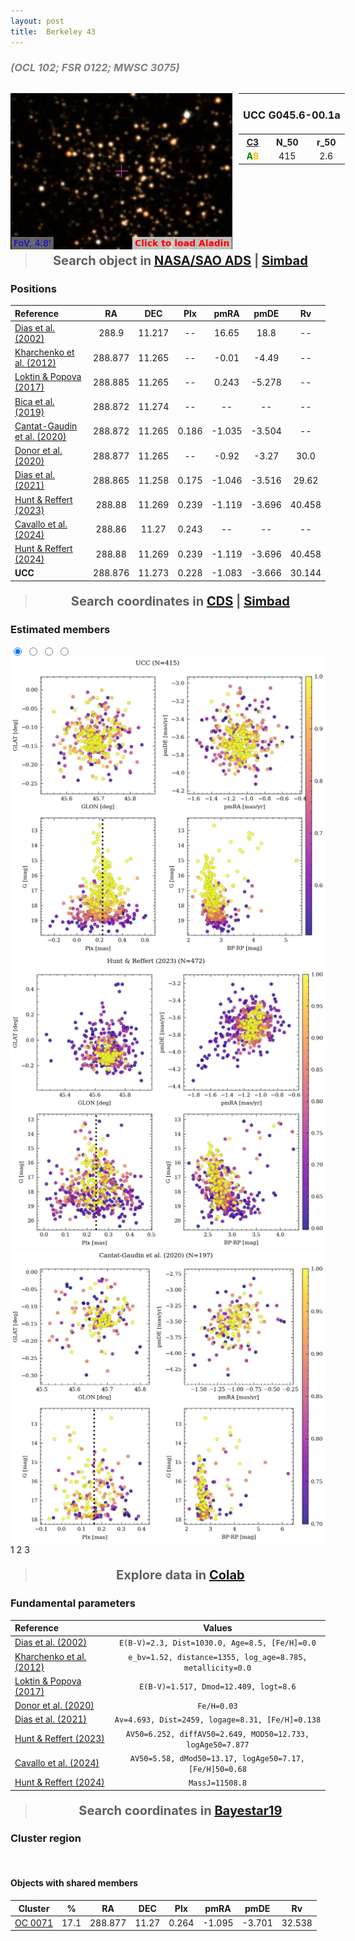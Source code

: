```yaml
---
layout: post
title:  Berkeley 43
---
```

<h3><span style="color: #808080;"><i>(OCL 102; FSR 0122; MWSC 3075)</i></span></h3><div style="display: flex; justify-content: space-between; width:720px;height:250px">
<div style="text-align: center;">

<!-- Static image + data attributes for FOV and target -->
<img id="aladin_img"
     data-umami-event="aladin_load"
     src="https://raw.githubusercontent.com/ucc23/Q1N/main/plots/aladin/berkeley43.webp"
     alt="Click to load Aladin Lite" 
     style="width:355px;height:250px; cursor: pointer;"
     data-fov="0.087" 
     data-target="288.876 11.273"/>
<!-- Div to contain Aladin Lite viewer -->
<div id="aladin-lite-div" style="width:355px;height:250px;display:none;"></div>
<!-- Aladin Lite script (will be loaded after the image is clicked) -->
<script src="{{ site.baseurl }}/scripts/aladin_load.js"></script>

</div>
<!-- Left block -->

<table style="width:355px;height:250px;">
  <!-- Row 1 (title) -->
  <tr>
    <td colspan="5"><h3>UCC G045.6-00.1a</h3></td>
  </tr>
  <!-- Row 2 -->
  <tr>
    <th style="text-align: center;"><a href="https://ucc.ar/faq#what-is-the-c3-parameter" title="Combined class">C3</a></th>
    <th style="text-align: center;"><div title="Stars with membership probability >50%">N_50</div></th>
    <th style="text-align: center;"><div title="Radius that contains half the members [arcmin]">r_50</div></th>
  </tr>
  <!-- Row 3 -->
  <tr>
    <td style="text-align: center;"><span style="color: green; font-weight: bold;">A</span><span style="color: #FFC300; font-weight: bold;">B</span></td>
    <td style="text-align: center;">415</td>
    <td style="text-align: center;">2.6</td>
  </tr>
</table>
</div>

> <p style="text-align:center; font-weight: bold; font-size:20px">Search object in <a data-umami-event="nasa_search" href="https://ui.adsabs.harvard.edu/search/q=%20collection%3Aastronomy%20body%3A%22Berkeley%2043%22&sort=date%20desc%2C%20bibcode%20desc&p_=0" target="_blank">NASA/SAO ADS</a> | <a data-umami-event="simbad_search" href="https://simbad.cds.unistra.fr/simbad/sim-id-refs?Ident=berkeley43" target="_blank">Simbad</a></p>


### Positions

| Reference    | RA    | DEC   | Plx  | pmRA  | pmDE   |  Rv  |
| :---         | :---: | :---: | :---: | :---: | :---: | :---: |
|[Dias et al. (2002)](https://ui.adsabs.harvard.edu/abs/2002A%26A...389..871D) | 288.9 | 11.217 | -- | 16.65 | 18.8 | -- |
|[Kharchenko et al. (2012)](https://ui.adsabs.harvard.edu/abs/2012A%26A...543A.156K) | 288.877 | 11.265 | -- | -0.01 | -4.49 | -- |
|[Loktin & Popova (2017)](https://ui.adsabs.harvard.edu/abs/2017AstBu..72..257L) | 288.885 | 11.265 | -- | 0.243 | -5.278 | -- |
|[Bica et al. (2019)](https://ui.adsabs.harvard.edu/abs/2019AJ....157...12B) | 288.872 | 11.274 | -- | -- | -- | -- |
|[Cantat-Gaudin et al. (2020)](https://ui.adsabs.harvard.edu/abs/2020A%26A...640A...1C) | 288.872 | 11.265 | 0.186 | -1.035 | -3.504 | -- |
|[Donor et al. (2020)](https://ui.adsabs.harvard.edu/abs/2020AJ....159..199D) | 288.877 | 11.265 | -- | -0.92 | -3.27 | 30.0 |
|[Dias et al. (2021)](https://ui.adsabs.harvard.edu/abs/2021MNRAS.504..356D) | 288.865 | 11.258 | 0.175 | -1.046 | -3.516 | 29.62 |
|[Hunt & Reffert (2023)](https://ui.adsabs.harvard.edu/abs/2023A%26A...673A.114H) | 288.88 | 11.269 | 0.239 | -1.119 | -3.696 | 40.458 |
|[Cavallo et al. (2024)](https://ui.adsabs.harvard.edu/abs/2024AJ....167...12C) | 288.86 | 11.27 | 0.243 | -- | -- | -- |
|[Hunt & Reffert (2024)](https://ui.adsabs.harvard.edu/abs/2024A%26A...686A..42H) | 288.88 | 11.269 | 0.239 | -1.119 | -3.696 | 40.458 |
| **UCC** |288.876 | 11.273 | 0.228 | -1.083 | -3.666 | 30.144 |

> <p style="text-align:center; font-weight: bold; font-size:20px">Search coordinates in <a data-umami-event="cds_coord_search" href="https://cdsportal.u-strasbg.fr/?target=288.876,+11.273" target="_blank">CDS</a> | <a data-umami-event="simbad_coord_search" href="https://simbad.cds.unistra.fr/mobile/object_list.html?coord=288.876%2011.273&output=json&radius=5&userEntry=berkeley43" target="_blank">Simbad</a></p>

### Estimated members

<div class="carousel">
<input type="radio" name="radio-btn" id="slide1" checked>
<input type="radio" name="radio-btn" id="slide1">
<input type="radio" name="radio-btn" id="slide2">
<input type="radio" name="radio-btn" id="slide3">
<div class="slides">
<div class="slide">
<a href="https://raw.githubusercontent.com/ucc23/Q1N/main/plots/UCC/berkeley43.webp" target="_blank">
<img src="https://raw.githubusercontent.com/ucc23/Q1N/main/plots/UCC/berkeley43.webp" alt="Berkeley 43 UCC">
</a>
</div>
<div class="slide">
<a href="https://raw.githubusercontent.com/ucc23/Q1N/main/plots/HUNT23/berkeley43.webp" target="_blank">
<img src="https://raw.githubusercontent.com/ucc23/Q1N/main/plots/HUNT23/berkeley43.webp" alt="Berkeley 43 HUNT23">
</a>
</div>
<div class="slide">
<a href="https://raw.githubusercontent.com/ucc23/Q1N/main/plots/CANTAT20/berkeley43.webp" target="_blank">
<img src="https://raw.githubusercontent.com/ucc23/Q1N/main/plots/CANTAT20/berkeley43.webp" alt="Berkeley 43 CANTAT20">
</a>
</div>
</div>
<div class="indicators">
<label for="slide1">1</label>
<label for="slide2">2</label>
<label for="slide3">3</label>
</div>
</div>


> <p style="text-align:center; font-weight: bold; font-size:20px">Explore data in <a data-umami-event="colab" href="https://colab.research.google.com/github/ucc23/ucc/blob/main/assets/notebook.ipynb" target="_blank">Colab</a></p>


### Fundamental parameters

| Reference |  Values |
| :---      |  :---:  |
| [Dias et al. (2002)](https://ui.adsabs.harvard.edu/abs/2002A%26A...389..871D) | `E(B-V)=2.3, Dist=1030.0, Age=8.5, [Fe/H]=0.0` |
| [Kharchenko et al. (2012)](https://ui.adsabs.harvard.edu/abs/2012A%26A...543A.156K) | `e_bv=1.52, distance=1355, log_age=8.785, metallicity=0.0` |
| [Loktin & Popova (2017)](https://ui.adsabs.harvard.edu/abs/2017AstBu..72..257L) | `E(B-V)=1.517, Dmod=12.409, logt=8.6` |
| [Donor et al. (2020)](https://ui.adsabs.harvard.edu/abs/2020AJ....159..199D) | `Fe/H=0.03` |
| [Dias et al. (2021)](https://ui.adsabs.harvard.edu/abs/2021MNRAS.504..356D) | `Av=4.693, Dist=2459, logage=8.31, [Fe/H]=0.138` |
| [Hunt & Reffert (2023)](https://ui.adsabs.harvard.edu/abs/2023A%26A...673A.114H) | `AV50=6.252, diffAV50=2.649, MOD50=12.733, logAge50=7.877` |
| [Cavallo et al. (2024)](https://ui.adsabs.harvard.edu/abs/2024AJ....167...12C) | `AV50=5.58, dMod50=13.17, logAge50=7.17, [Fe/H]50=0.68` |
| [Hunt & Reffert (2024)](https://ui.adsabs.harvard.edu/abs/2024A%26A...686A..42H) | `MassJ=11508.8` |

> <p style="text-align:center; font-weight: bold; font-size:20px">Search coordinates in <a data-umami-event="bayestar" href="http://argonaut.skymaps.info/query?lon=45.69%20&lat=-0.134&coordsys=gal&mapname=bayestar2019" target="_blank">Bayestar19</a></p>


### Cluster region

<html lang="en">
  <body>
    <center>
    <div id="plot-params"
         data-oc-name="berkeley43"
         data-ra-center="288.87"
         data-dec-center="11.27"
         data-rad-deg="2.6"
         data-plx="0.228">
    </div>
    <div id="plot-container">
        <div id="plot"></div>
    </div>
    <script defer type="module" src="{{ site.baseurl }}/scripts/radec_scatter.js"></script>
    </center>
  </body>
</html>
<br>


#### Objects with shared members

| Cluster | <span title="Percentage of members that this OC shares with the ones listed">%</span>   | RA   | DEC   | Plx   | pmRA  | pmDE  | Rv    |
| :---:   | :-: |:---: | :---: | :---: | :---: | :---: | :---: |
|[OC 0071](/_clusters/oc0071/)| 17.1 | 288.877 | 11.27 | 0.264 | -1.095 | -3.701 | 32.538 |